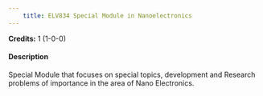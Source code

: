 ```yaml
---
    title: ELV834 Special Module in Nanoelectronics
---
```

**Credits:** 1 (1-0-0)



#### Description 
Special Module that focuses on special topics, development and Research problems of importance in the area of Nano Electronics.